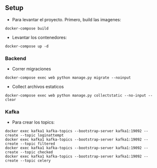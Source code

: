 ## Setup

- Para levantar el proyecto. Primero, build las imagenes:

```
docker-compose build
```

- Levantar los contenedores:

```
docker-compose up -d
```

### Backend

- Correr migraciones

```
docker-compose exec web python manage.py migrate --noinput
```

- Collect archivos estaticos

```
docker-compose exec web python manage.py collectstatic --no-input --clear
```

### Kafka

- Para crear los topics:

```
docker exec kafka1 kafka-topics --bootstrap-server kafka1:19092 --create --topic loginattempt
docker exec kafka1 kafka-topics --bootstrap-server kafka1:19092 --create --topic filtered
docker exec kafka1 kafka-topics --bootstrap-server kafka1:19092 --create --topic checked
docker exec kafka1 kafka-topics --bootstrap-server kafka1:19092 --create --topic celery
```
